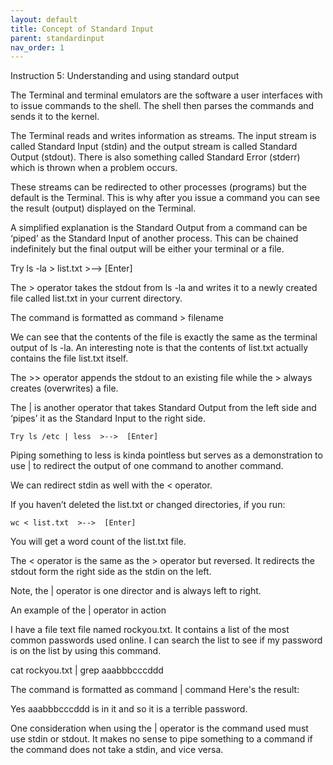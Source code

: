 ```yaml
---
layout: default
title: Concept of Standard Input
parent: standardinput
nav_order: 1
---
```


Instruction 5: Understanding and using standard output

The Terminal and terminal emulators are the software a user interfaces with to issue commands to the shell. The shell then parses the commands and sends it to the kernel.

The Terminal reads and writes information as streams. The input stream is called Standard Input (stdin) and the output stream is called Standard Output (stdout). There is also something called Standard Error (stderr) which is thrown when a problem occurs.

These streams can be redirected to other processes (programs) but the default is the Terminal. This is why after you issue a command you can see the result (output) displayed on the Terminal. 

A simplified explanation is the Standard Output from a command can be ‘piped’ as the Standard Input of another process. This can be chained indefinitely but the final output will be either your terminal or a file.

Try	 ls -la > list.txt  >-->  [Enter]

The  >  operator takes the stdout from  ls -la  and writes it to a newly created file called list.txt in your current directory.

The command is formatted as 	command  >  filename

We can see that the contents of the file is exactly the same as the terminal output of  ls -la. An interesting note is that the contents of list.txt actually contains the file list.txt itself.

The  >>  operator appends the stdout to an existing file while the  >  always creates (overwrites) a file.

The  |   is another operator that takes Standard Output from the left side and ‘pipes’ it as the Standard Input to the right side.

	Try	ls /etc | less  >-->  [Enter]


Piping something to  less  is kinda pointless but serves as a demonstration to use  |  to redirect the output of one command to another command.

We can redirect stdin as well with the  <  operator.

If you haven’t deleted the list.txt or changed directories, if you run:

	wc < list.txt  >-->  [Enter]


You will get a word count of the list.txt file. 

The  <  operator is the same as the  >  operator but reversed.
It redirects the stdout form the right side as the stdin on the left.

Note, the  |  operator is one director and is always left to right.





An example of the  |  operator in action

I have a file text file named rockyou.txt. It contains a list of the most common passwords used online. I can search the list to see if my password is on the list by using this command.

cat rockyou.txt | grep aaabbbcccddd

The command is formatted as 	command  |  command
Here's the result:

Yes aaabbbcccddd is in it and so it is a terrible password.

One consideration when using the | operator is the command used must use stdin or stdout. It makes no sense to pipe something to a command if the command does not take a stdin, and vice versa.


